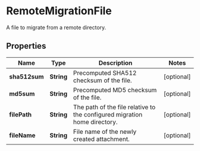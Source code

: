 

# RemoteMigrationFile

A file to migrate from a remote directory.

## Properties

| Name | Type | Description | Notes |
|------------ | ------------- | ------------- | -------------|
|**sha512sum** | **String** | Precomputed SHA512 checksum of the file. |  [optional] |
|**md5sum** | **String** | Precomputed MD5 checksum of the file. |  [optional] |
|**filePath** | **String** | The path of the file relative to the configured migration home directory. |  [optional] |
|**fileName** | **String** | File name of the newly created attachment. |  [optional] |



